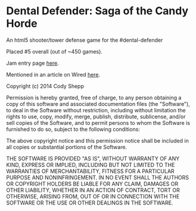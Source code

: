 Dental Defender: Saga of the Candy Horde
========

An html5 shooter/tower defense game for the #dental-defender


Placed #5 overall (out of ~450 games).

Jam entry page [here](http://cas002.itch.io/dental-defenders-saga-of-the-candy-horde).


Mentioned in an article on Wired [here](http://www.wired.com/underwire/2014/02/candy-crush/).



Copyright (c) 2014 Cody Shepp

Permission is hereby granted, free of charge, to any person obtaining a copy of this software and associated documentation files (the "Software"), to deal in the Software without restriction, including without limitation the rights to use, copy, modify, merge, publish, distribute, sublicense, and/or sell copies of the Software, and to permit persons to whom the Software is furnished to do so, subject to the following conditions:

The above copyright notice and this permission notice shall be included in all copies or substantial portions of the Software.

THE SOFTWARE IS PROVIDED "AS IS", WITHOUT WARRANTY OF ANY KIND, EXPRESS OR IMPLIED, INCLUDING BUT NOT LIMITED TO THE WARRANTIES OF MERCHANTABILITY, FITNESS FOR A PARTICULAR PURPOSE AND NONINFRINGEMENT. IN NO EVENT SHALL THE AUTHORS OR COPYRIGHT HOLDERS BE LIABLE FOR ANY CLAIM, DAMAGES OR OTHER LIABILITY, WHETHER IN AN ACTION OF CONTRACT, TORT OR OTHERWISE, ARISING FROM, OUT OF OR IN CONNECTION WITH THE SOFTWARE OR THE USE OR OTHER DEALINGS IN THE SOFTWARE.
